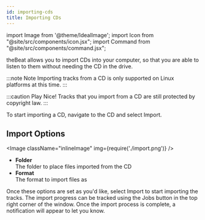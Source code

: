 ```yaml
---
id: importing-cds
title: Importing CDs
---
```


import Image from '@theme/IdealImage';
import Icon from "@site/src/components/icon.jsx";
import Command from "@site/src/components/command.jsx";

theBeat allows you to import CDs into your computer, so that you are able to listen to them without needing the CD in the drive.

:::note Note
Importing tracks from a CD is only supported on Linux platforms at this time.
:::

:::caution Play Nice!
Tracks that you import from a CD are still protected by copyright law.
:::

To start importing a CD, navigate to the CD and select <Command icon="media-cd-import">Import</Command>.

## Import Options

<Image className="inlineImage" img={require('./import.png')} />

- **Folder**<br />
The folder to place files imported from the CD
- **Format**<br />
The format to import files as

Once these options are set as you'd like, select <Command icon="media-cd-import">Import</Command> to start importing the tracks. The import progress can be tracked using the Jobs button in the top right corner of the window. Once the import process is complete, a notification will appear to let you know.